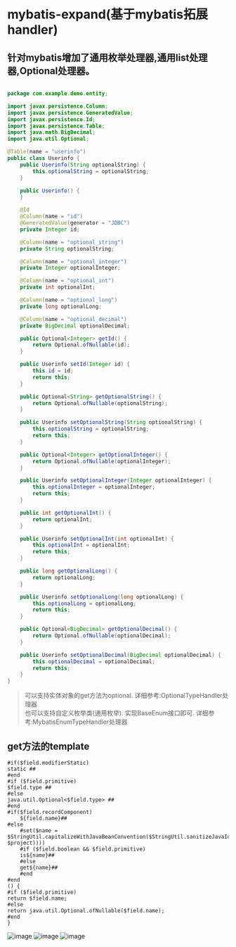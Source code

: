 # mybatis-expand(基于mybatis拓展handler)

## 针对mybatis增加了通用枚举处理器,通用list处理器,Optional处理器。

```java

package com.example.demo.entity;

import javax.persistence.Column;
import javax.persistence.GeneratedValue;
import javax.persistence.Id;
import javax.persistence.Table;
import java.math.BigDecimal;
import java.util.Optional;

@Table(name = "userinfo")
public class Userinfo {
    public Userinfo(String optionalString) {
        this.optionalString = optionalString;
    }

    public Userinfo() {
    }

    @Id
    @Column(name = "id")
    @GeneratedValue(generator = "JDBC")
    private Integer id;

    @Column(name = "optional_string")
    private String optionalString;

    @Column(name = "optional_integer")
    private Integer optionalInteger;

    @Column(name = "optional_int")
    private int optionalInt;

    @Column(name = "optional_long")
    private long optionalLong;

    @Column(name = "optional_decimal")
    private BigDecimal optionalDecimal;

    public Optional<Integer> getId() {
        return Optional.ofNullable(id);
    }

    public Userinfo setId(Integer id) {
        this.id = id;
        return this;
    }

    public Optional<String> getOptionalString() {
        return Optional.ofNullable(optionalString);
    }

    public Userinfo setOptionalString(String optionalString) {
        this.optionalString = optionalString;
        return this;
    }

    public Optional<Integer> getOptionalInteger() {
        return Optional.ofNullable(optionalInteger);
    }

    public Userinfo setOptionalInteger(Integer optionalInteger) {
        this.optionalInteger = optionalInteger;
        return this;
    }

    public int getOptionalInt() {
        return optionalInt;
    }

    public Userinfo setOptionalInt(int optionalInt) {
        this.optionalInt = optionalInt;
        return this;
    }

    public long getOptionalLong() {
        return optionalLong;
    }

    public Userinfo setOptionalLong(long optionalLong) {
        this.optionalLong = optionalLong;
        return this;
    }

    public Optional<BigDecimal> getOptionalDecimal() {
        return Optional.ofNullable(optionalDecimal);
    }

    public Userinfo setOptionalDecimal(BigDecimal optionalDecimal) {
        this.optionalDecimal = optionalDecimal;
        return this;
    }
}

```

> 可以支持实体对象的get方法为optional. 详细参考:OptionalTypeHandler处理器   
> 也可以支持自定义枚举类(通用枚举). 实现BaseEnum接口即可. 详细参考:MybatisEnumTypeHandler处理器

## get方法的template

```textmate
#if($field.modifierStatic)
static ##
#end
#if ($field.primitive)
$field.type ##
#else
java.util.Optional<$field.type> ##
#end
#if($field.recordComponent)
    ${field.name}##
#else
    #set($name = $StringUtil.capitalizeWithJavaBeanConvention($StringUtil.sanitizeJavaIdentifier($helper.getPropertyName($field, $project))))
    #if ($field.boolean && $field.primitive)
    is${name}##
    #else
    get${name}##
    #end
#end
() {
#if ($field.primitive)
return $field.name;
#else
return java.util.Optional.ofNullable($field.name);
#end
}
```

![image](https://user-images.githubusercontent.com/37337912/133915956-f7346de0-e85e-4092-bf39-0176480592e3.png)
![image](https://user-images.githubusercontent.com/37337912/133915962-8789728d-926e-479e-8265-5afa3fedf201.png)
![image](https://user-images.githubusercontent.com/37337912/133915987-4f0b0c32-ef6f-4798-94b4-046c73692f03.png)




